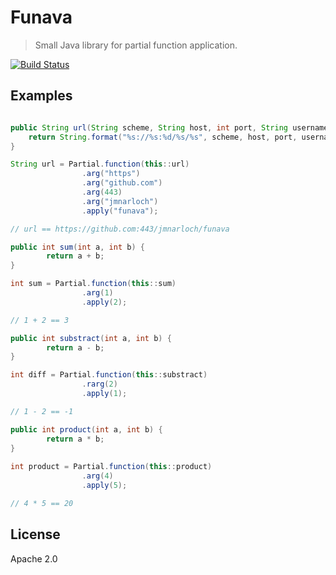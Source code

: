 # Funava

> Small Java library for partial function application.

[![Build Status](https://travis-ci.org/jmnarloch/funava.svg?branch=master)](https://travis-ci.org/jmnarloch/funava)

## Examples

```java

public String url(String scheme, String host, int port, String username, String repo) {
    return String.format("%s://%s:%d/%s/%s", scheme, host, port, username, repo);
}

String url = Partial.function(this::url)
                .arg("https")
                .arg("github.com")
                .arg(443)
                .arg("jmnarloch")
                .apply("funava");

// url == https://github.com:443/jmnarloch/funava

public int sum(int a, int b) {
        return a + b;
}

int sum = Partial.function(this::sum)
                .arg(1)
                .apply(2);

// 1 + 2 == 3

public int substract(int a, int b) {
        return a - b;
}

int diff = Partial.function(this::substract)
                .rarg(2)
                .apply(1);

// 1 - 2 == -1

public int product(int a, int b) {
        return a * b;
}
    
int product = Partial.function(this::product)
                .arg(4)
                .apply(5);

// 4 * 5 == 20
```

## License

Apache 2.0